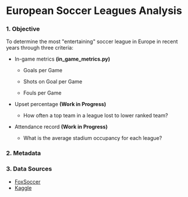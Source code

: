 # European Soccer Leagues Analysis

### 1. Objective 

To determine the most "entertaining" soccer league in Europe in recent years through three criteria:
+ In-game metrics **(in_game_metrics.py)** 

  * Goals per Game

  * Shots on Goal per Game

  * Fouls per Game 
+ Upset percentage **(Work in Progress)**

  * How often a top team in a league lost to lower ranked team?
+ Attendance record **(Work in Progress)**

  * What is the average stadium occupancy for each league?

### 2. Metadata 

### 3. Data Sources
+ [FoxSoccer](http://www.foxsports.com/soccer/stats)
+ [Kaggle](https://www.kaggle.com/hugomathien/soccer)


